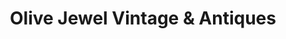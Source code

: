 ---
title: "Olive Jewel Vintage & Antiques"
url: /chicago/olive-jewel-vintage-and-antiques/
shop: antiques
---
